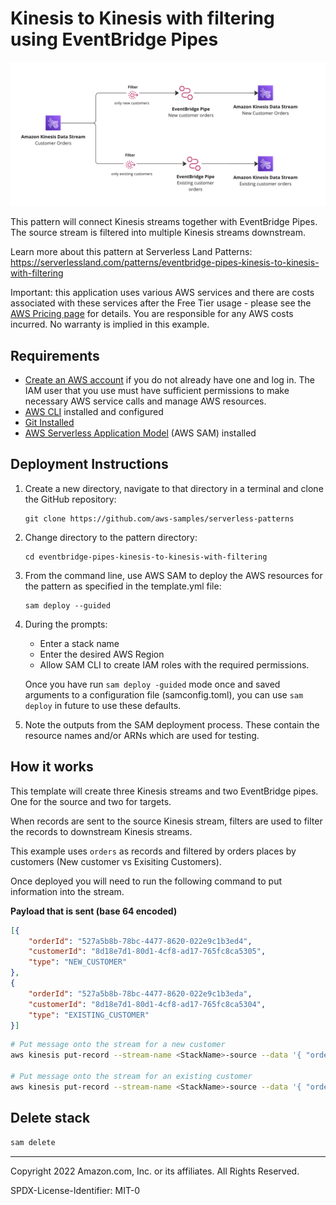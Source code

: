 # Kinesis to Kinesis with filtering using EventBridge Pipes

![Pipes diagram](./screenshot.png)

This pattern will connect Kinesis streams together with EventBridge Pipes. The source stream is filtered into multiple Kinesis streams downstream.

Learn more about this pattern at Serverless Land Patterns: https://serverlessland.com/patterns/eventbridge-pipes-kinesis-to-kinesis-with-filtering

Important: this application uses various AWS services and there are costs associated with these services after the Free Tier usage - please see the [AWS Pricing page](https://aws.amazon.com/pricing/) for details. You are responsible for any AWS costs incurred. No warranty is implied in this example.

## Requirements

- [Create an AWS account](https://portal.aws.amazon.com/gp/aws/developer/registration/index.html) if you do not already have one and log in. The IAM user that you use must have sufficient permissions to make necessary AWS service calls and manage AWS resources.
- [AWS CLI](https://docs.aws.amazon.com/cli/latest/userguide/install-cliv2.html) installed and configured
- [Git Installed](https://git-scm.com/book/en/v2/Getting-Started-Installing-Git)
- [AWS Serverless Application Model](https://docs.aws.amazon.com/serverless-application-model/latest/developerguide/serverless-sam-cli-install.html) (AWS SAM) installed

## Deployment Instructions

1. Create a new directory, navigate to that directory in a terminal and clone the GitHub repository:
   ```
   git clone https://github.com/aws-samples/serverless-patterns
   ```
1. Change directory to the pattern directory:
   ```
   cd eventbridge-pipes-kinesis-to-kinesis-with-filtering
   ```
1. From the command line, use AWS SAM to deploy the AWS resources for the pattern as specified in the template.yml file:
   ```
   sam deploy --guided
   ```
1. During the prompts:

   - Enter a stack name
   - Enter the desired AWS Region
   - Allow SAM CLI to create IAM roles with the required permissions.

   Once you have run `sam deploy -guided` mode once and saved arguments to a configuration file (samconfig.toml), you can use `sam deploy` in future to use these defaults.

1. Note the outputs from the SAM deployment process. These contain the resource names and/or ARNs which are used for testing.

## How it works

This template will create three Kinesis streams and two EventBridge pipes. One for the source and two for targets.

When records are sent to the source Kinesis stream, filters are used to filter the records to downstream Kinesis streams.

This example uses `orders` as records and filtered by orders places by customers (New customer vs Exisiting Customers).

Once deployed you will need to run the following command to put information into the stream.

**Payload that is sent (base 64 encoded)**
```json
[{
    "orderId": "527a5b8b-78bc-4477-8620-022e9c1b3ed4",
    "customerId": "8d18e7d1-80d1-4cf8-ad17-765fc8ca5305",
    "type": "NEW_CUSTOMER"
},
{
    "orderId": "527a5b8b-78bc-4477-8620-022e9c1b3eda",
    "customerId": "8d18e7d1-80d1-4cf8-ad17-765fc8ca5304",
    "type": "EXISTING_CUSTOMER"
}]

```

```sh
# Put message onto the stream for a new customer
aws kinesis put-record --stream-name <StackName>-source --data '{ "orderId": "527a5b8b-78bc-4477-8620-022e9c1b3ed4", "customerId": "8d18e7d1-80d1-4cf8-ad17-765fc8ca5305", "type": "NEW_CUSTOMER" }' --partition-key "x" 

# Put message onto the stream for an existing customer
aws kinesis put-record --stream-name <StackName>-source --data '{ "orderId": "527a5b8b-78bc-4477-8620-022e9c1b3eda", "customerId": "8d18e7d1-80d1-4cf8-ad17-765fc8ca5304", "type": "EXISTING_CUSTOMER" }' --partition-key "x" 

```

## Delete stack

```bash
sam delete
```

---

Copyright 2022 Amazon.com, Inc. or its affiliates. All Rights Reserved.

SPDX-License-Identifier: MIT-0
